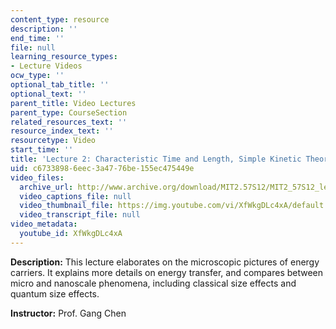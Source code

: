 ```yaml
---
content_type: resource
description: ''
end_time: ''
file: null
learning_resource_types:
- Lecture Videos
ocw_type: ''
optional_tab_title: ''
optional_text: ''
parent_title: Video Lectures
parent_type: CourseSection
related_resources_text: ''
resource_index_text: ''
resourcetype: Video
start_time: ''
title: 'Lecture 2: Characteristic Time and Length, Simple Kinetic Theory'
uid: c6733898-6eec-3a47-76be-155ec475449e
video_files:
  archive_url: http://www.archive.org/download/MIT2.57S12/MIT2_57S12_lec02_300k.mp4
  video_captions_file: null
  video_thumbnail_file: https://img.youtube.com/vi/XfWkgDLc4xA/default.jpg
  video_transcript_file: null
video_metadata:
  youtube_id: XfWkgDLc4xA
---
```


**Description:** This lecture elaborates on the microscopic pictures of energy carriers. It explains more details on energy transfer, and compares between micro and nanoscale phenomena, including classical size effects and quantum size effects.

**Instructor:** Prof. Gang Chen




